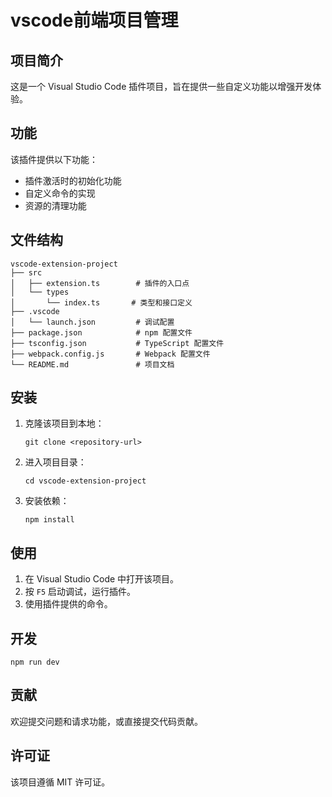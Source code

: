 # vscode前端项目管理

## 项目简介
这是一个 Visual Studio Code 插件项目，旨在提供一些自定义功能以增强开发体验。

## 功能
该插件提供以下功能：
- 插件激活时的初始化功能
- 自定义命令的实现
- 资源的清理功能

## 文件结构
```
vscode-extension-project
├── src
│   ├── extension.ts        # 插件的入口点
│   └── types
│       └── index.ts       # 类型和接口定义
├── .vscode
│   └── launch.json         # 调试配置
├── package.json            # npm 配置文件
├── tsconfig.json           # TypeScript 配置文件
├── webpack.config.js       # Webpack 配置文件
└── README.md               # 项目文档
```

## 安装
1. 克隆该项目到本地：
   ```
   git clone <repository-url>
   ```
2. 进入项目目录：
   ```
   cd vscode-extension-project
   ```
3. 安装依赖：
   ```
   npm install
   ```

## 使用
1. 在 Visual Studio Code 中打开该项目。
2. 按 `F5` 启动调试，运行插件。
3. 使用插件提供的命令。

## 开发

`npm run dev`

## 贡献
欢迎提交问题和请求功能，或直接提交代码贡献。

## 许可证
该项目遵循 MIT 许可证。
